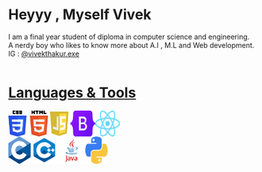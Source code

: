 <h1>Heyyy ,  Myself Vivek</h1> 
<p>I am a final year student of diploma in computer science and engineering.         
<br>A nerdy boy who likes to know more about A.I , M.L and Web development.
<br> IG : <a href="https://www.instagram.com/vivekthakur.exe/">@vivekthakur.exe</p>

<div style="display:flex"><h1>Languages & Tools</h1></div>

<div style="display:flex">
<img src="Daco.png" width="80px">
<img src="js.png" width="45px">
<img src="Bootstrap_logo.svg.png" width="50px">
<img src="React-icon.svg" width="50px">
</div>


<div style="display:flex">
<img src="C_Programming_Language.svg" width="45px">
<img src="cpp.png" width="55px" height="55px">
<img src="java.png" width="55px" height="55px">
<img src="py.png" width="45px">
</div>
